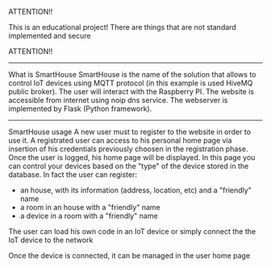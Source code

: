 ATTENTION!!

This is an educational project! There are things that are not standard implemented and secure

ATTENTION!!

----------

What is SmartHouse
SmartHouse is the name of the solution that allows to control IoT devices using MQTT protocol (in this example is used HiveMQ public broker). The user will interact with the Raspberry PI. The website is accessible from internet using noip dns service. The webserver is implemented by Flask (Python framework).

----------

SmartHouse usage
A new user must to register to the website in order to use it.
A registrated user can access to his personal home page via insertion of his credentials previously choosen in the registration phase.
Once the user is logged, his home page will be displayed.
In this page you can control your devices based on the "type" of the device stored in the database. In fact the user can register:
- an house, with its information (address, location, etc) and a "friendly" name
- a room in an house with a "friendly" name
- a device in a room with a "friendly" name

The user can load his own code in an IoT device or simply connect the the IoT device to the network

Once the device is connected, it can be managed in the user home page
